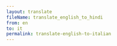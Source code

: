 ```yaml
--- 
layout: translate 
fileName: translate_english_to_hindi 
from: en
to: it 
permalink: translate-english-to-italian
---
```

